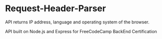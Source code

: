# Request-Header-Parser

API returns IP address, language and operating system of the browser.

API built on Node.js and Express for FreeCodeCamp BackEnd Certification
